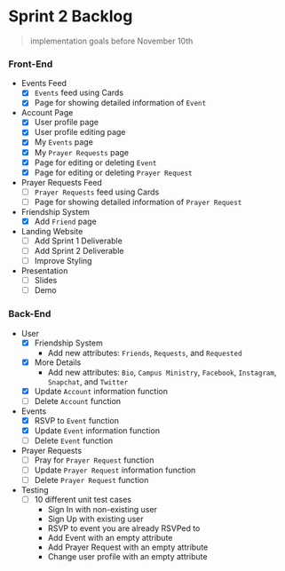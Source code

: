 <!-- @format -->

# Sprint 2 Backlog

> implementation goals before November 10th

### Front-End

- Events Feed
  - [x] `Events` feed using Cards
  - [x] Page for showing detailed information of `Event`
- Account Page
  - [x] User profile page
  - [x] User profile editing page
  - [x] My `Events` page
  - [x] My `Prayer Requests` page
  - [x] Page for editing or deleting `Event`
  - [x] Page for editing or deleting `Prayer Request`
- Prayer Requests Feed
  - [ ] `Prayer Requests` feed using Cards
  - [ ] Page for showing detailed information of `Prayer Request`
- Friendship System
  - [x] Add `Friend` page
- Landing Website
  - [ ] Add Sprint 1 Deliverable
  - [ ] Add Sprint 2 Deliverable
  - [ ] Improve Styling
- Presentation
  - [ ] Slides
  - [ ] Demo

### Back-End

- User
  - [x] Friendship System
    - Add new attributes: `Friends`, `Requests`, and `Requested`
  - [x] More Details
    - Add new attributes: `Bio`, `Campus Ministry`, `Facebook`, `Instagram`, `Snapchat`, and `Twitter`
  - [x] Update `Account` information function
  - [ ] Delete `Account` function
- Events
  - [x] RSVP to `Event` function
  - [x] Update `Event` information function
  - [ ] Delete `Event` function
- Prayer Requests
  - [ ] Pray for `Prayer Request` function
  - [ ] Update `Prayer Request` information function
  - [ ] Delete `Prayer Request` function
- Testing
  - [ ] 10 different unit test cases
    - Sign In with non-existing user
    - Sign Up with existing user
    - RSVP to event you are already RSVPed to
    - Add Event with an empty attribute
    - Add Prayer Request with an empty attribute
    - Change user profile with an empty attribute
